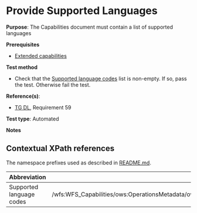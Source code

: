 # Provide Supported Languages

**Purpose**: The Capabilities document must contain a list of supported languages

**Prerequisites**

* [Extended capabilities](http://inspire.ec.europa.eu/id/ats/download-wfs/3.1/wfs-pre-defined/extended-capabilities)

**Test method**

* Check that the [Supported language codes](#supported-languages) list is non-empty. If so, pass the test. Otherwise fail the test.

**Reference(s)**:

* [TG DL](http://inspire.ec.europa.eu/id/ats/download-wfs/3.1/wfs-pre-defined/README#ref_TG_DL), Requirement 59

**Test type**: Automated

**Notes**

## Contextual XPath references

The namespace prefixes used as described in [README.md](http://inspire.ec.europa.eu/id/ats/download-wfs/3.1/wfs-pre-defined/README#namespaces).

Abbreviation                                               |  XPath expression
---------------------------------------------------------- | -------------------------------------------------------------------------
Supported language codes <a name="supported-languages"></a>   | /wfs:WFS_Capabilities/ows:OperationsMetadata/ows:ExtendedCapabilities/inspire_dls:ExtendedCapabilities[1]/inspire_common:SupportedLanguages/inspire_common:SupportedLanguage/inspire_common:Language
